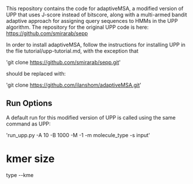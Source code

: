 This repository contains the code for adaptiveMSA, a modified version of UPP that uses J-score instead of bitscore, along with a multi-armed bandit adaptive approach for assigning query sequences to HMMs in the UPP algorithm.
The repository for the original UPP code is here: https://github.com/smirarab/sepp

In order to install adaptiveMSA, follow the instructions for installing UPP in the flie tutorial/upp-tutorial.md, with the exception that  

'git clone https://github.com/smirarab/sepp.git'

should be replaced with:

'git clone https://github.com/ilanshom/adaptiveMSA.git' 

## Run Options

A default run for this modified version of UPP is called using the same command as UPP:

'run_upp.py -A 10 -B 1000 -M -1 -m molecule_type -s input'

# kmer size

type --kme





